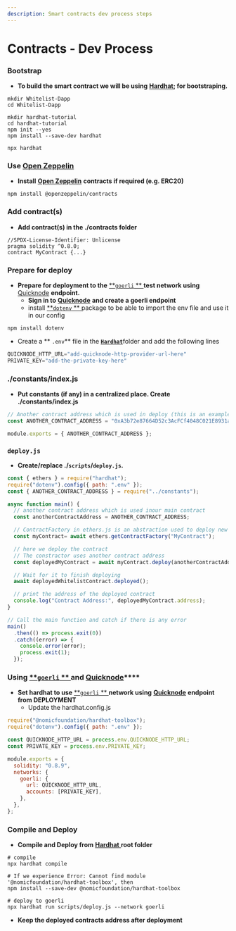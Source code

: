 ```yaml
---
description: Smart contracts dev process steps
---
```


# Contracts - Dev Process

### Bootstrap

* **To build the smart contract we will be using** [**Hardhat**](https://hardhat.org/)**; for bootstraping.**

```shell
mkdir Whitelist-Dapp
cd Whitelist-Dapp

mkdir hardhat-tutorial
cd hardhat-tutorial
npm init --yes
npm install --save-dev hardhat

npx hardhat
```

### **Use** [**Open Zeppelin**](https://github.com/OpenZeppelin/openzeppelin-contracts)

* **Install** [**Open Zeppelin**](https://github.com/OpenZeppelin/openzeppelin-contracts) **contracts if required (**e.g. ERC20**)**

```shell
npm install @openzeppelin/contracts
```

### **Add contract(s)**

* **Add contract(s) in the ./contracts folder**

```solidity
//SPDX-License-Identifier: Unlicense
pragma solidity ^0.8.0;
contract MyContract {...}
```

### **Prepare for deploy**

* **Prepare for deployment to the** [**`goerli` ** ](https://goerli.etherscan.io/)**test network using** [Quicknode](https://www.quicknode.com/?utm\_source=learnweb3\&utm\_campaign=generic\&utm\_content=sign-up\&utm\_medium=learnweb3) **endpoint.**
  * **Sign in to**  [**Quicknode**](https://www.quicknode.com/?utm\_source=learnweb3\&utm\_campaign=generic\&utm\_content=sign-up\&utm\_medium=learnweb3) **and create a goerli endpoint**
  * install [**`dotenv` ** ](https://www.npmjs.com/package/dotenv)package to be able to import the env file and use it in our config

```shell
npm install dotenv
```

* Create a ** `.env`** file in the [**`Hardhat`**](https://hardhat.org/)folder and add the following lines

```javascript
QUICKNODE_HTTP_URL="add-quicknode-http-provider-url-here"
PRIVATE_KEY="add-the-private-key-here"
```

### **./constants/index.js**

* **Put constants (if any) in a centralized place. Create ./constants/index.js**

```javascript
// Another contract address which is used in deploy (this is an example)
const ANOTHER_CONTRACT_ADDRESS = "0xA3b72e87664D52c3AcFCf4048C021E8931a3b759";

module.exports = { ANOTHER_CONTRACT_ADDRESS };
```

### **`deploy.js`**

* **Create/replace ./`scripts`/`deploy.js`.**

```javascript
const { ethers } = require("hardhat");
require("dotenv").config({ path: ".env" });
const { ANOTHER_CONTRACT_ADDRESS } = require("../constants");

async function main() {
  // another contract address which is used inour main contract
  const anotherContractAddress = ANOTHER_CONTRACT_ADDRESS;

  // ContractFactory in ethers.js is an abstraction used to deploy new smart contracts
  const myContract= await ethers.getContractFactory("MyContract");

  // here we deploy the contract
  // The constractor uses another contract address
  const deployedMyContract = await myContract.deploy(anotherContractAddress);

  // Wait for it to finish deploying
  await deployedWhitelistContract.deployed();

  // print the address of the deployed contract
  console.log("Contract Address:", deployedMyContract.address);
}

// Call the main function and catch if there is any error
main()
  .then(() => process.exit(0))
  .catch((error) => {
    console.error(error);
    process.exit(1);
  });
```

### **Using** [**`goerli` ** ](https://goerli.etherscan.io/)**and** [**Quicknode**](https://www.quicknode.com/?utm\_source=learnweb3\&utm\_campaign=generic\&utm\_content=sign-up\&utm\_medium=learnweb3)****

* **Set hardhat to use** [**`goerli` ** ](https://goerli.etherscan.io/)**network using** [**Quicknode**](https://www.quicknode.com/?utm\_source=learnweb3\&utm\_campaign=generic\&utm\_content=sign-up\&utm\_medium=learnweb3) **endpoint from DEPLOYMENT**
  * Update the hardhat.config.js

```javascript
require("@nomicfoundation/hardhat-toolbox");
require("dotenv").config({ path: ".env" });

const QUICKNODE_HTTP_URL = process.env.QUICKNODE_HTTP_URL;
const PRIVATE_KEY = process.env.PRIVATE_KEY;

module.exports = {
  solidity: "0.8.9",
  networks: {
    goerli: {
      url: QUICKNODE_HTTP_URL,
      accounts: [PRIVATE_KEY],
    },
  },
};
```

### **Compile and Deploy**

* **Compile and Deploy from** [**Hardhat** ](https://hardhat.org/)**root folder**

```shell
# compile
npx hardhat compile

# If we experience Error: Cannot find module '@nomicfoundation/hardhat-toolbox', then
npm install --save-dev @nomicfoundation/hardhat-toolbox

# deploy to goerli
npx hardhat run scripts/deploy.js --network goerli
```

* **Keep the deployed contracts address after deployment**
